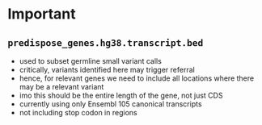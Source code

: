 # Important

## `predispose_genes.hg38.transcript.bed`

* used to subset germline small variant calls
* critically, variants identified here may trigger referral
* hence, for relevant genes we need to include all locations where there may be a relevant variant
* imo this should be the entire length of the gene, not just CDS
* currently using only Ensembl 105 canonical transcripts
* not including stop codon in regions
